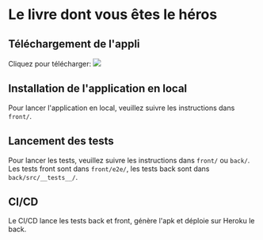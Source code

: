 # Le livre dont vous êtes le héros
## Téléchargement de l'appli

Cliquez pour télécharger: [![](https://gitlab.ensimag.fr/webmobile/isi2a/projet_web_acol/g1/Projet_blasiakq_cerveaun_clauzond_elhajlah_vilminoa/-/jobs/artifacts/master/raw/download-apk.svg?job=badging)](https://gitlab.ensimag.fr/webmobile/isi2a/projet_web_acol/g1/Projet_blasiakq_cerveaun_clauzond_elhajlah_vilminoa/-/jobs/artifacts/master/raw/front/android/app/build/outputs/apk/release/app-release.apk?job=testing_frontend)

## Installation de l'application en local

Pour lancer l'application en local, veuillez suivre les instructions dans `front/`.

## Lancement des tests

Pour lancer les tests, veuillez suivre les instructions dans `front/` ou `back/`.
Les tests front sont dans `front/e2e/`, les tests back sont dans `back/src/__tests__/`.

## CI/CD

Le CI/CD lance les tests back et front, génère l'apk et déploie sur Heroku le back.
